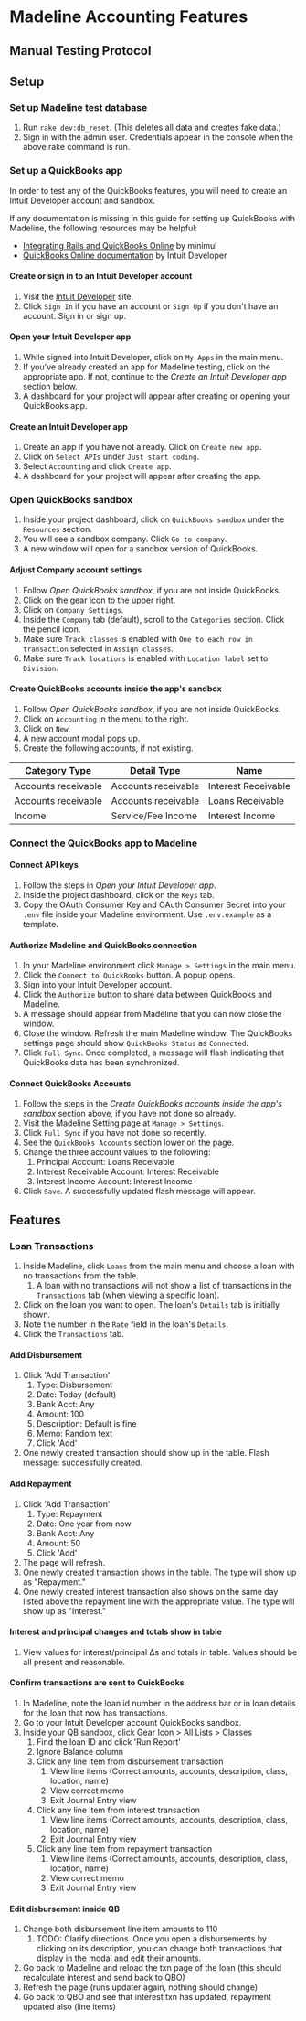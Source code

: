 # Madeline Accounting Features
## Manual Testing Protocol

## Setup

### Set up Madeline test database
1. Run `rake dev:db_reset`. (This deletes all data and creates fake data.)
2. Sign in with the admin user. Credentials appear in the console when the above rake command is run.

### Set up a QuickBooks app

In order to test any of the QuickBooks features, you will need to create an Intuit Developer account and sandbox.

If any documentation is missing in this guide for setting up QuickBooks with Madeline, the following resources may be helpful:

* [Integrating Rails and QuickBooks Online](http://minimul.com/integrating-rails-and-quickbooks-online-via-the-version-3-api-part-1.html) by minimul
* [QuickBooks Online documentation](https://developer.intuit.com/docs/00_quickbooks_online/1_get_started/00_get_started) by Intuit Developer

#### Create or sign in to an Intuit Developer account
1. Visit the [Intuit Developer](https://developer.intuit.com/) site.
1. Click `Sign In` if you have an account or `Sign Up` if you don't have an account. Sign in or sign up.

#### Open your Intuit Developer app
1. While signed into Intuit Developer, click on `My Apps` in the main menu.
1. If you've already created an app for Madeline testing, click on the appropriate app. If not, continue to the *Create an Intuit Developer app* section below.
1. A dashboard for your project will appear after creating or opening your QuickBooks app.

#### Create an Intuit Developer app
1. Create an app if you have not already. Click on `Create new app.`
1. Click on `Select APIs` under `Just start coding`.
1. Select `Accounting` and click `Create app`.
1. A dashboard for your project will appear after creating the app.

### Open QuickBooks sandbox
1. Inside your project dashboard, click on `QuickBooks sandbox` under the `Resources` section.
1. You will see a sandbox company. Click `Go to company`.
1. A new window will open for a sandbox version of QuickBooks.

#### Adjust Company account settings
1. Follow *Open QuickBooks sandbox*, if you are not inside QuickBooks.
1. Click on the gear icon to the upper right.
1. Click on `Company Settings`.
1. Inside the `Company` tab (default), scroll to the `Categories` section. Click the pencil icon.
1. Make sure `Track classes` is enabled with `One to each row in transaction` selected in `Assign classes`.
1. Make sure `Track locations` is enabled with `Location label` set to `Division`.


#### Create QuickBooks accounts inside the app's sandbox
1. Follow *Open QuickBooks sandbox*, if you are not inside QuickBooks.
1. Click on `Accounting` in the menu to the right.
1. Click on `New`.
1. A new account modal pops up.
1. Create the following accounts, if not existing.

<table>
  <thead>
    <th>Category Type</th>
    <th>Detail Type</th>
    <th>Name</th>
  </thead>
  <tbody>
    <tr>
      <td>Accounts receivable</td>
      <td>Accounts receivable</td>
      <td>Interest Receivable</td>
    </tr>
    <tr>
      <td>Accounts receivable</td>
      <td>Accounts receivable</td>
      <td>Loans Receivable</td>
    </tr>
    <tr>
      <td>Income</td>
      <td>Service/Fee Income</td>
      <td>Interest Income</td>
    </tr>
  </tbody>
</table>

### Connect the QuickBooks app to Madeline

#### Connect API keys
1. Follow the steps in *Open your Intuit Developer app*.
1. Inside the project dashboard, click on the `Keys` tab.
1. Copy the OAuth Consumer Key and OAuth Consumer Secret into your `.env` file inside your Madeline environment. Use `.env.example` as a template.

#### Authorize Madeline and QuickBooks connection
1. In your Madeline environment click `Manage > Settings` in the main menu.
1. Click the `Connect to QuickBooks` button. A popup opens.
1. Sign into your Intuit Developer account.
1. Click the `Authorize` button to share data between QuickBooks and Madeline.
1. A message should appear from Madeline that you can now close the window.
1. Close the window. Refresh the main Madeline window. The QuickBooks settings page should show `QuickBooks Status`
as `Connected`.
1. Click `Full Sync`. Once completed, a message will flash indicating that QuickBooks data has been synchronized.

#### Connect QuickBooks Accounts
1. Follow the steps in the *Create QuickBooks accounts inside the app's sandbox* section above, if you have not done so already.
1. Visit the Madeline Setting page at `Manage > Settings`.
1. Click `Full Sync` if you have not done so recently.
1. See the `QuickBooks Accounts` section lower on the page.
1. Change the three account values to the following:
   1. Principal Account: Loans Receivable
   1. Interest Receivable Account: Interest Receivable
   1. Interest Income Account: Interest Income
1. Click `Save`. A successfully updated flash message will appear.

## Features

### Loan Transactions
  1. Inside Madeline, click `Loans` from the main menu and choose a loan with no transactions from the table.
     1. A loan with no transactions will not show a list of transactions in the `Transactions` tab (when viewing a specific loan).
  1. Click on the loan you want to open. The loan's `Details` tab is initially shown.
  1. Note the number in the `Rate` field in the loan's `Details`.
  2. Click the `Transactions` tab.

#### Add Disbursement
  1. Click 'Add Transaction'
     1. Type: Disbursement
     1. Date: Today (default)
     1. Bank Acct: Any
     1. Amount: 100
     1. Description: Default is fine
     1. Memo: Random text
     1. Click 'Add'
  1. One newly created transaction should show up in the table. Flash message: successfully created.

#### Add Repayment
  1. Click 'Add Transaction'
     1. Type: Repayment
     1. Date: One year from now
     1. Bank Acct: Any
     1. Amount: 50
     1. Click 'Add'
  1. The page will refresh.
  1. One newly created transaction shows in the table. The type will show up as "Repayment."
  1. One newly created interest transaction also shows on the same day listed above the repayment line with the appropriate value. The type will show up as "Interest."

#### Interest and principal changes and totals show in table
  1. View values for interest/principal ∆s and totals in table. Values should be all present and reasonable.

#### Confirm transactions are sent to QuickBooks
  1. In Madeline, note the loan id number in the address bar or in loan details for the loan that now has transactions.
  1. Go to your Intuit Developer account QuickBooks sandbox.
  1. Inside your QB sandbox, click Gear Icon > All Lists > Classes
     1. Find the loan ID and click 'Run Report'
     1. Ignore Balance column
     1. Click any line item from disbursement transaction
        1. View line items (Correct amounts, accounts, description, class, location, name)
        1. View correct memo
        1. Exit Journal Entry view
     1. Click any line item from interest transaction
        1. View line items (Correct amounts, accounts, description, class, location, name)
        1. Exit Journal Entry view
     1. Click any line item from repayment transaction
        1. View line items (Correct amounts, accounts, description, class, location, name)
        1. View correct memo
        1. Exit Journal Entry view

#### Edit disbursement inside QB
  1. Change both disbursement line item amounts to 110
     1. TODO: Clarify directions. Once you open a disbursements by clicking on its description, you can change both transactions that display in the modal and edit their amounts.
  1. Go back to Madeline and reload the txn page of the loan (this should recalculate interest and send back to QBO)
  1. Refresh the page (runs updater again, nothing should change)
  1. Go back to QBO and see that interest txn has updated, repayment updated also (line items)
